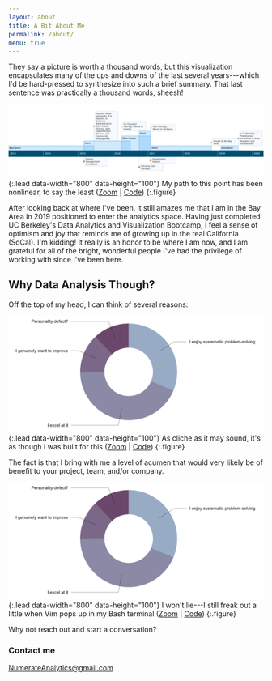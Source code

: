 ```yaml
---
layout: about
title: A Bit About Me
permalink: /about/
menu: true
---
```


They say a picture is worth a thousand words, but this visualization encapsulates many of the ups and downs of the last several years---which I'd be hard-pressed to synthesize into such a brief summary. That last sentence was practically a thousand words, sheesh!

![](assets/img/Timeline.png){:.lead data-width="800" data-height="100"}
My path to this point has been nonlinear, to say the least ([Zoom](https://raw.githubusercontent.com/nickmccarty/nickmccarty.github.io/master/assets/img/Timeline.png) | [Code](https://gist.github.com/nickmccarty/770777de95aacc456fa4860864a9e955))
{:.figure}

After looking back at where I've been, it still amazes me that I am in the Bay Area in 2019 positioned to enter the analytics space. Having just completed UC Berkeley's Data Analytics and Visualization Bootcamp, I feel a sense of optimism and joy that reminds me of growing up in the real California (SoCal). I'm kidding! It really is an honor to be where I am now, and I am grateful for all of the bright, wonderful people I've had the privilege of working with since I've been here.

## Why Data Analysis Though?

Off the top of my head, I can think of several reasons:

![](assets/img/Why.png){:.lead data-width="800" data-height="100"}
As cliche as it may sound, it's as though I was built for this ([Zoom](https://raw.githubusercontent.com/nickmccarty/nickmccarty.github.io/master/assets/img/Why.png) | [Code](https://gist.github.com/nickmccarty/9dfe958d700dbb83b5d43c887188ec7a))
{:.figure}

The fact is that I bring with me a level of acumen that would very likely be of benefit to your project, team, and/or company.

![](assets/img/Why.png){:.lead data-width="800" data-height="100"}
I won't lie---I still freak out a little when Vim pops up in my Bash terminal ([Zoom](https://raw.githubusercontent.com/nickmccarty/nickmccarty.github.io/master/assets/img/Qualitative_Skills.png) | [Code](https://gist.github.com/nickmccarty/61eb453bc97821249c933143a9915830))
{:.figure}

Why not reach out and start a conversation?

### Contact me

[NumerateAnalytics@gmail.com](mailto:NumerateAnalytics@gmail.com)
